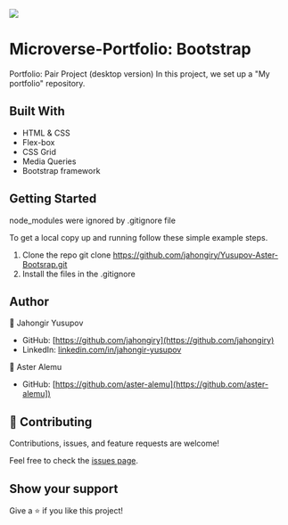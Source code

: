 ![](https://img.shields.io/badge/Microverse-blueviolet)

# Microverse-Portfolio: Bootstrap

Portfolio: Pair Project (desktop version)
In this project, we set up a "My portfolio" repository.

## Built With

- HTML & CSS
- Flex-box
- CSS Grid
- Media Queries
- Bootstrap framework

## Getting Started

node_modules were ignored by .gitignore file

To get a local copy up and running follow these simple example steps.

1. Clone the repo
   git clone https://github.com/jahongiry/Yusupov-Aster-Bootsrap.git
2. Install the files in the .gitignore

## Author

👤 Jahongir Yusupov

- GitHub: [https://github.com/jahongiry](https://github.com/jahongiry)
- LinkedIn: [linkedin.com/in/jahongir-yusupov](linkedin.com/in/jahongir-yusupov)

👤 Aster Alemu

- GitHub: [https://github.com/aster-alemu](https://github.com/aster-alemu])

## 🤝 Contributing

Contributions, issues, and feature requests are welcome!

Feel free to check the [issues page](../../issues/).

## Show your support

Give a ⭐️ if you like this project!
